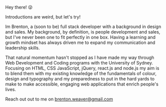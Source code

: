 Hey there! 😜

Introductions are weird, but let's try! 

Im Brenton, a (soon to be) full stack developer with a background in design and sales. My background, by definition, is people development and sales, but I've never been one to fit perfectly in one box. Having a learning and growth mindset has always driven me to expand my communication and leadership skills.

That natural momentum hasn't stopped as I have made my way through Web Development and Coding programs with the University of Sydney. Focusing on HTML, CSS JavaScript, jQuery, react.js and node.js my aim is to blend them with my existing knowledge of the fundamentals of colour, design and typography and my preparedness to put in the hard yards to make to make accessible, engaging web applications that enrich people's lives.


Reach out out to me on brenton.weaver@gmail.com
